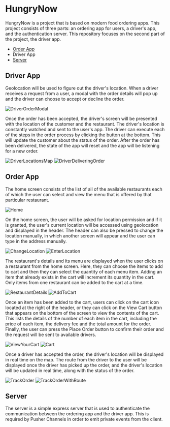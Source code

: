 # HungryNow

HungryNow is a project that is based on modern food ordering apps. This project consists of three parts: an ordering app for users, a driver's app, and the authentication server. This repository focuses on the second part of the project, the driver app.

- [Order App](https://github.com/freddyz00/HungryNow-order)
- Driver App
- [Server](https://github.com/freddyz00/HungryNow-server)

## Driver App

Geolocation will be used to figure out the driver's location. When a driver receives a request from a user, a modal with the order details will pop up and the driver can choose to accept or decline the order.

![DriverOrderModal](/assets/appWorkflow/DriverOrderModal.jpg)

Once the order has been accepted, the driver's screen will be presented with the location of the customer and the restaurant. The driver's location is constantly watched and sent to the user's app. The driver can execute each of the steps in the order process by clicking the button at the bottom. This will update the customer about the status of the order. After the order has been delivered, the state of the app will reset and the app will be listening for a new order.

![DriverLocationsMap](/assets/appWorkflow/DriverLocationsMap.jpg)
![DriverDeliveringOrder](/assets/appWorkflow/DriverDeliveringOrder.jpg)

## Order App

The home screen consists of the list of all of the available restaurants each of which the user can select and view the menu that is offered by that particular restaurant.

![Home](/assets/appWorkflow/Home.jpg)

On the home screen, the user will be asked for location permission and if it is granted, the user's current location will be accessed using geolocation and displayed in the header. The header can also be pressed to change the location manually, in which another screen will appear and the user can type in the address manually.

![ChangeLocation](/assets/appWorkflow/ChangeLocation.jpg) ![EnterLocation](/assets/appWorkflow/EnterLocation.jpg)

The restaurant's details and its menu are displayed when the user clicks on a restaurant from the home screen. Here, they can choose the items to add to cart and then they can select the quantity of each menu item. Adding an item that already exists in the cart will increment its quantity in the cart. Only items from one restaurant can be added to the cart at a time.

![RestaurantDetails](/assets/appWorkflow/RestaurantDetails.jpg) ![AddToCart](/assets/appWorkflow/AddToCart.jpg)

Once an item has been added to the cart, users can click on the cart icon located at the right of the header, or they can click on the View Cart button that appears on the bottom of the screen to view the contents of the cart. This lists the details of the number of each item in the cart, including the price of each item, the delivery fee and the total amount for the order. Finally, the user can press the Place Order button to confirm their order and the request will be sent to available drivers.

![ViewYourCart](/assets/appWorkflow/ViewYourCart.jpg) ![Cart](/assets/appWorkflow/Cart.jpg)

Once a driver has accepted the order, the driver's location will be displayed in real time on the map. The route from the driver to the user will be displayed once the driver has picked up the order, and the driver's location will be updated in real time, along with the status of the order.

![TrackOrder](/assets/appWorkflow/TrackOrder.jpg) ![TrackOrderWithRoute](/assets/appWorkflow/TrackOrderWithRoute.jpg)

## Server

The server is a simple express server that is used to authenticate the communication between the ordering app and the driver app. This is required by Pusher Channels in order to emit private events from the client.
